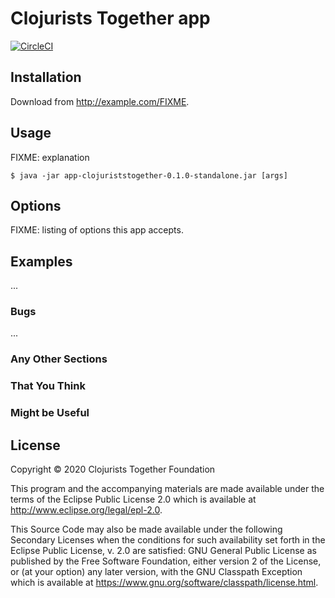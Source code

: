 # Clojurists Together app

[![CircleCI](https://circleci.com/gh/clojurists-together/clojurists-together-app.svg?style=svg)](https://circleci.com/gh/clojurists-together/clojurists-together-app)

## Installation

Download from http://example.com/FIXME.

## Usage

FIXME: explanation

    $ java -jar app-clojuriststogether-0.1.0-standalone.jar [args]

## Options

FIXME: listing of options this app accepts.

## Examples

...

### Bugs

...

### Any Other Sections
### That You Think
### Might be Useful

## License

Copyright © 2020 Clojurists Together Foundation

This program and the accompanying materials are made available under the
terms of the Eclipse Public License 2.0 which is available at
http://www.eclipse.org/legal/epl-2.0.

This Source Code may also be made available under the following Secondary
Licenses when the conditions for such availability set forth in the Eclipse
Public License, v. 2.0 are satisfied: GNU General Public License as published by
the Free Software Foundation, either version 2 of the License, or (at your
option) any later version, with the GNU Classpath Exception which is available
at https://www.gnu.org/software/classpath/license.html.
